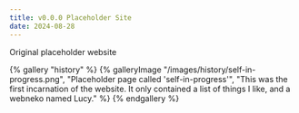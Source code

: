 ```yaml
---
title: v0.0.0 Placeholder Site
date: 2024-08-28
---
```


Original placeholder website

{% gallery "history" %}
{% galleryImage "/images/history/self-in-progress.png", "Placeholder page called 'self-in-progress'", "This was the first incarnation of the website. It only contained a list of things I like, and a webneko named Lucy." %}
{% endgallery %}
